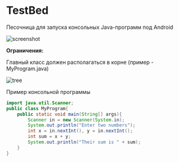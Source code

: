 # TestBed
Песочница для запуска консольных Java-программ под Android


![screenshot](https://github.com/vv73/TestBed/blob/master/screenshot.png)


**Ограничения:**

Главный класс должен располагаться в корне (пример - MyProgram.java) 

![tree](https://github.com/vv73/TestBed/blob/master/tree.png)

Пример консольной программы
```java
import java.util.Scanner;
public class MyProgram{
    public static void main(String[] args){
        Scanner in = new Scanner(System.in);
        System.out.println("Enter two numbers");
        int x = in.nextInt(), y = in.nextInt();
        int sum = x + y;
        System.out.println("Their sum is " + sum);
    }
}
```
